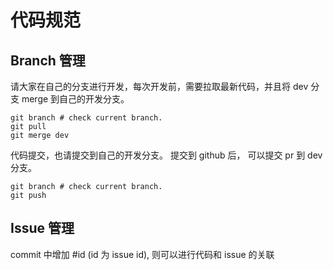 # 代码规范

## Branch 管理

请大家在自己的分支进行开发，每次开发前，需要拉取最新代码，并且将 dev 分支 merge 到自己的开发分支。
```
git branch # check current branch.
git pull
git merge dev
```

代码提交，也请提交到自己的开发分支。  提交到 github 后， 可以提交 pr 到 dev 分支。
```
git branch # check current branch.
git push
```

## Issue 管理

commit 中增加 #id  (id 为 issue id), 则可以进行代码和 issue 的关联
